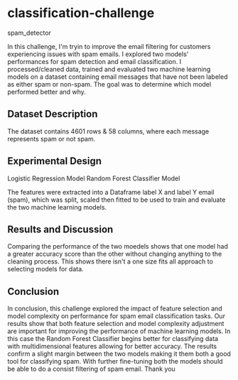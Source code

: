 # classification-challenge
spam_detector

In this challenge, I'm tryin to improve the email filtering for customers experiencing issues with spam emails. I explored two models' performances for spam detection and email classification. I processed/cleaned data, trained and evaluated two machine learning models on a dataset containing email messages that have not been labeled as either spam or non-spam. The goal was to determine which model performed better and why.

Dataset Description
-------------------

The dataset contains 4601 rows & 58 columns, where each message represents spam or not spam.  

Experimental Design
--------------------
Logistic Regression Model
Random Forest Classifier Model

The features were extracted into a Dataframe label X and label Y email (spam),
which was split, scaled then fitted to be used to train and evaluate the two machine learning models.

Results and Discussion
---------------------

Comparing the performance of the two moedels shows that one model had a greater accuracy score than the other without changing anything to the cleaning process. This shows there isn't a one size fits all approach to selecting models for data.

Conclusion
----------

In conclusion, this challenge explored the impact of feature selection and model complexity on performance for spam
email classification tasks. Our results show that both feature selection and model complexity adjustment are important
for improving the performance of machine learning models.  In this case the Random Forest Classifier begins better for classifying data with multidimensional features allowing for better accuracy.  The results confirm a slight margin between the two models making it them both a good tool for classifying spam.  With further fine-tuning both the models should be able to do a consist filtering of spam email.  Thank you
